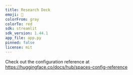 ```yaml
---
title: Research Deck
emoji: 🦀
colorFrom: gray
colorTo: red
sdk: streamlit
sdk_version: 1.44.1
app_file: app.py
pinned: false
license: mit
---
```


Check out the configuration reference at https://huggingface.co/docs/hub/spaces-config-reference
